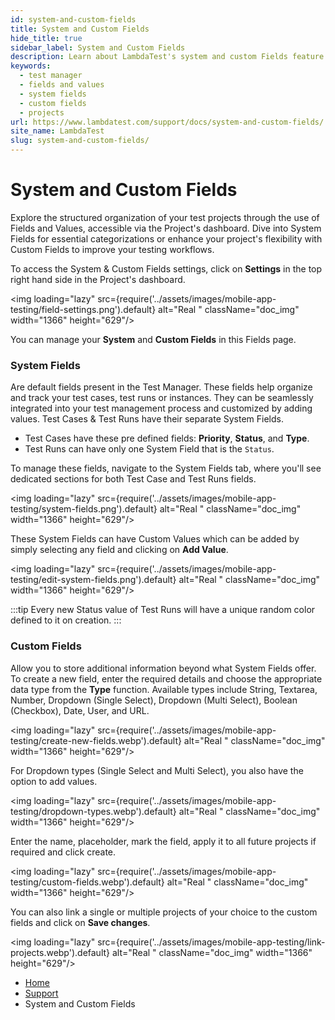 ```yaml
---
id: system-and-custom-fields
title: System and Custom Fields
hide_title: true
sidebar_label: System and Custom Fields
description: Learn about LambdaTest's system and custom Fields feature for test project organization. Explore System Fields and create Custom Fields to enhance your testing workflows.
keywords:
  - test manager
  - fields and values
  - system fields
  - custom fields
  - projects
url: https://www.lambdatest.com/support/docs/system-and-custom-fields/
site_name: LambdaTest
slug: system-and-custom-fields/
---
```


<script type="application/ld+json"
      dangerouslySetInnerHTML={{ __html: JSON.stringify({
       "@context": "https://schema.org",
        "@type": "BreadcrumbList",
        "itemListElement": [{
          "@type": "ListItem",
          "position": 1,
          "name": "LambdaTest",
          "item": "https://www.lambdatest.com"
        },{
          "@type": "ListItem",
          "position": 2,
          "name": "Support",
          "item": "https://www.lambdatest.com/support/docs/"
        },{
          "@type": "ListItem",
          "position": 3,
          "name": "System and Custom Fields",
          "item": "https://www.lambdatest.com/support/docs/system-and-custom-fields/"
        }]
      })
    }}
></script>

# System and Custom Fields

Explore the structured organization of your test projects through the use of Fields and Values, accessible via the Project's dashboard. Dive into System Fields for essential categorizations or enhance your project's flexibility with Custom Fields to improve your testing workflows.

To access the System & Custom Fields settings, click on **Settings** in the top right hand side in the Project's dashboard.

<img loading="lazy" src={require('../assets/images/mobile-app-testing/field-settings.png').default} alt="Real "  className="doc_img" width="1366" height="629"/>

You can manage your **System** and **Custom Fields** in this Fields page.

### System Fields
Are default fields present in the Test Manager. These fields help organize and track your test cases, test runs or instances. They can be seamlessly integrated into your test management process and customized by adding values. Test Cases & Test Runs have their separate System Fields. 

- Test Cases have these pre defined fields: **Priority**, **Status**, and **Type**. 
- Test Runs can have only one System Field that is the `Status`. 

To manage these fields, navigate to the System Fields tab, where you'll see dedicated sections for both Test Case and Test Runs fields.

<img loading="lazy" src={require('../assets/images/mobile-app-testing/system-fields.png').default} alt="Real "  className="doc_img" width="1366" height="629"/>

These System Fields can have Custom Values which can be added by simply selecting any field and clicking on **Add Value**.

<img loading="lazy" src={require('../assets/images/mobile-app-testing/edit-system-fields.png').default} alt="Real "  className="doc_img" width="1366" height="629"/>

:::tip
 Every new Status value of Test Runs will have a unique random color defined to it on creation. 
:::

### Custom Fields 
Allow you to store additional information beyond what System Fields offer. To create a new field, enter the required details and choose the appropriate data type from the **Type** function. Available types include String, Textarea, Number, Dropdown (Single Select), Dropdown (Multi Select), Boolean (Checkbox), Date, User, and URL.

<img loading="lazy" src={require('../assets/images/mobile-app-testing/create-new-fields.webp').default} alt="Real "  className="doc_img" width="1366" height="629"/>

For Dropdown types (Single Select and Multi Select), you also have the option to add values.

<img loading="lazy" src={require('../assets/images/mobile-app-testing/dropdown-types.webp').default} alt="Real "  className="doc_img" width="1366" height="629"/>

Enter the name, placeholder, mark the field, apply it to all future projects if required and click create.

<img loading="lazy" src={require('../assets/images/mobile-app-testing/custom-fields.webp').default} alt="Real "  className="doc_img" width="1366" height="629"/>

You can also link a single or multiple projects of your choice to the custom fields and click on **Save changes**.

<img loading="lazy" src={require('../assets/images/mobile-app-testing/link-projects.webp').default} alt="Real "  className="doc_img" width="1366" height="629"/>



<nav aria-label="breadcrumbs">
  <ul className="breadcrumbs">
    <li className="breadcrumbs__item">
      <a className="breadcrumbs__link" href="https://www.lambdatest.com">
        Home
      </a>
    </li>
    <li className="breadcrumbs__item">
      <a className="breadcrumbs__link" target="_self" href="https://www.lambdatest.com/support/docs/">
        Support
      </a>
    </li>
    <li className="breadcrumbs__item breadcrumbs__item--active">
      <span className="breadcrumbs__link">
        System and Custom Fields
      </span>
    </li>
  </ul>
</nav>